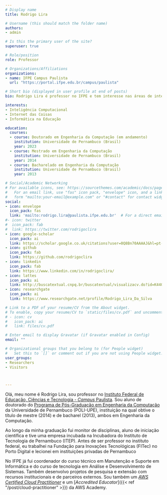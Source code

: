 ```yaml
---
# Display name
title: Rodrigo Lira

# Username (this should match the folder name)
authors:
- admin

# Is this the primary user of the site?
superuser: true

# Role/position
role: Professor

# Organizations/Affiliations
organizations:
- name: IFPE Campus Paulista
  url: "https://portal.ifpe.edu.br/campus/paulista"

# Short bio (displayed in user profile at end of posts)
bio: Rodrigo Lira é professor no IFPE e tem interesse nas áreas de inteligência computacional, IoT e Informática na Educação.

interests:
- Inteligência Computacional
- Internet das Coisas
- Informática na Educação

education:
  courses:
  - course: Doutorado em Engenharia da Computação (em andamento) 
    institution: Universidade de Pernambuco (Brasil)
    year: 2023
  - course: Mestrado em Engenharia da Computação 
    institution: Universidade de Pernambuco (Brasil)
    year: 2014
  - course: Bacharelado em Engenharia da Computação
    institution: Universidade de Pernambuco (Brasil)
    year: 2013

# Social/Academic Networking
# For available icons, see: https://sourcethemes.com/academic/docs/page-builder/#icons
#   For an email link, use "fas" icon pack, "envelope" icon, and a link in the
#   form "mailto:your-email@example.com" or "#contact" for contact widget.
social:
- icon: envelope
  icon_pack: fas
  link: 'mailto:rodrigo.lira@paulista.ifpe.edu.br'  # For a direct email link, use "mailto:test@example.org".
#- icon: twitter
#  icon_pack: fab
#  link: https://twitter.com/rodrigoclira
- icon: google-scholar
  icon_pack: ai
  link: https://scholar.google.co.uk/citations?user=0Q8Bn70AAAAJ&hl=pt-BR
- icon: github
  icon_pack: fab
  link: https://github.com/rodrigoclira
- icon: linkedin
  icon_pack: fab
  link: https://www.linkedin.com/in/rodrigoclira/
- icon: lattes
  icon_pack: ai
  link: http://buscatextual.cnpq.br/buscatextual/visualizacv.do?id=K4408742J0 
- icon: researchgate
  icon_pack: ai
  link: https://www.researchgate.net/profile/Rodrigo_Lira_Da_Silva 

# Link to a PDF of your resume/CV from the About widget.
# To enable, copy your resume/CV to `static/files/cv.pdf` and uncomment the lines below.
# - icon: cv
#   icon_pack: ai
#   link: files/cv.pdf

# Enter email to display Gravatar (if Gravatar enabled in Config)
email: ""

# Organizational groups that you belong to (for People widget)
#   Set this to `[]` or comment out if you are not using People widget.
user_groups:
- Researchers
- Visitors



---
```


Olá, meu nome é Rodrigo Lira, sou professor no [Instituto Federal de Educação, Ciências e Tecnologia - *Campus* Paulista](https://portal.ifpe.edu.br/campus/paulista). Sou aluno de doutorado do [Programa de Pós-Graduação em Engenharia da Computação](http://ppgec.ecomp.poli.br) da Universidade de Pernambuco (POLI-UPE), instituição na qual obtive o título de mestre (2014) e de bacharel (2013), ambos em Engenharia da Computação.

Ao longo da minha graduação fui monitor de disciplinas, aluno de iniciação científica e tive uma empresa incubada na Incubadora do Instituto de Tecnologia de Pernambuco (ITEP). Antes de ser professor no instituto federal, eu trabalhei na Fundação para Inovações Tecnológicas (FITec) no Porto Digital e lecionei em instituições privadas de Pernambuco

No IFPE já fui coordenador do curso técnico em Manutenção e Suporte em Informática e do curso de tecnologia em Análise e Desenvolvimento de Sistemas. Também desenvolvo projetos de pesquisa e extensão com recursos institucionais e de parceiros externos. Sou também um [*AWS Certified Cloud Practitioner*](https://aws.amazon.com/pt/certification/certified-cloud-practitioner/) e um [*Accredited Educator*]({{< ref "/post/cloud-practitioner" >}}) da AWS Academy.
 
